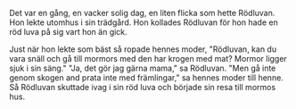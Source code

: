 Det var en gång, en vacker solig dag, en liten flicka som hette Rödluvan. Hon lekte utomhus i sin trädgård. Hon kollades Rödluvan för hon hade en röd luva på sig vart hon än gick.

Just när hon lekte som bäst så ropade hennes moder, "Rödluvan, kan du vara snäll och gå till mormors med den har krogen med mat? Mormor ligger sjuk i sin säng." "Ja, det gör jag gärna mama," sa Rödluvan. "Men gå inte genom skogen and prata inte med främlingar," sa  hennes moder till henne. Så Rödluvan skuttade ivag i sin röd luva och började sin resa till mormos hus.